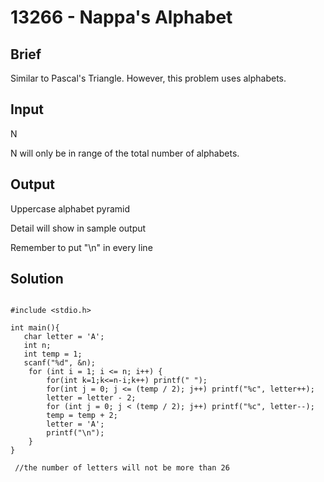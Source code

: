 # 13266 - Nappa's Alphabet

## Brief
Similar to Pascal's Triangle. However, this problem uses alphabets.

## Input
N

N will only be in range of the total number of alphabets.

## Output
Uppercase alphabet pyramid

Detail will show in sample output

Remember to put "\n" in every line

## Solution
```c=

#include <stdio.h>

int main(){
   char letter = 'A';
   int n;
   int temp = 1;
   scanf("%d", &n);
    for (int i = 1; i <= n; i++) {
        for(int k=1;k<=n-i;k++) printf(" ");
        for(int j = 0; j <= (temp / 2); j++) printf("%c", letter++);
        letter = letter - 2;
        for (int j = 0; j < (temp / 2); j++) printf("%c", letter--);
        temp = temp + 2;
        letter = 'A';
        printf("\n");
    }
}

 //the number of letters will not be more than 26

```